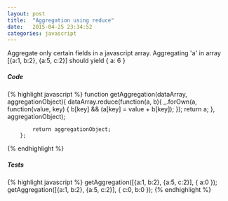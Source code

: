 ```yaml
---
layout: post
title:  "Aggregation using reduce"
date:   2015-04-25 23:34:52
categories: javascript
---
```


Aggregate only certain fields in a javascript array. Aggregating 'a' in array [{a:1, b:2}, {a:5, c:2}] should yield { a: 6 }

##### Code
{% highlight javascript %}
function getAggregation(dataArray, aggregationObject){
			dataArray.reduce(function(a, b){
			 _.forOwn(a, function(value, key) {
				  b[key] && (a[key] = value + b[key]);
				});
			 return a;
			}, aggregationObject);

			return aggregationObject;
		};
{% endhighlight %}

##### Tests
{% highlight javascript %}
getAggregation([{a:1, b:2}, {a:5, c:2}], { a:0 });
getAggregation([{a:1, b:2}, {a:5, c:2}], { c:0, b:0 });
{% endhighlight %}